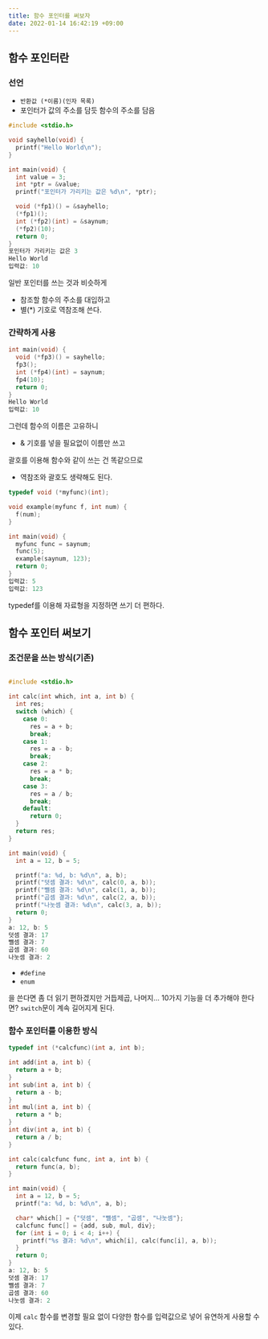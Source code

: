 ```yaml
---
title: 함수 포인터를 써보자
date: 2022-01-14 16:42:19 +09:00
---
```


## 함수 포인터란

### 선언

- `반환값 (*이름)(인자 목록)`
- 포인터가 값의 주소를 담듯 함수의 주소를 담음

```c
#include <stdio.h>

void sayhello(void) {
  printf("Hello World\n");
}

int main(void) {
  int value = 3;
  int *ptr = &value;
  printf("포인터가 가리키는 값은 %d\n", *ptr);

  void (*fp1)() = &sayhello;
  (*fp1)();
  int (*fp2)(int) = &saynum;
  (*fp2)(10);
  return 0;
}
포인터가 가리키는 값은 3
Hello World
입력값: 10
```

일반 포인터를 쓰는 것과 비슷하게

- 참조할 함수의 주소를 대입하고
- 별(\*) 기호로 역참조해 쓴다.

### 간략하게 사용

```c
int main(void) {
  void (*fp3)() = sayhello;
  fp3();
  int (*fp4)(int) = saynum;
  fp4(10);
  return 0;
}
Hello World
입력값: 10
```

그런데 함수의 이름은 고유하니

- & 기호를 넣을 필요없이 이름만 쓰고

괄호를 이용해 함수와 같이 쓰는 건 똑같으므로

- 역참조와 괄호도 생략해도 된다.

```c
typedef void (*myfunc)(int);

void example(myfunc f, int num) {
  f(num);
}

int main(void) {
  myfunc func = saynum;
  func(5);
  example(saynum, 123);
  return 0;
}
입력값: 5
입력값: 123
```

typedef를 이용해 자료형을 지정하면 쓰기 더 편하다.

## 함수 포인터 써보기

### 조건문을 쓰는 방식(기존)

```c

#include <stdio.h>

int calc(int which, int a, int b) {
  int res;
  switch (which) {
    case 0:
      res = a + b;
      break;
    case 1:
      res = a - b;
      break;
    case 2:
      res = a * b;
      break;
    case 3:
      res = a / b;
      break;
    default:
      return 0;
  }
  return res;
}

int main(void) {
  int a = 12, b = 5;

  printf("a: %d, b: %d\n", a, b);
  printf("덧셈 결과: %d\n", calc(0, a, b));
  printf("뺄셈 결과: %d\n", calc(1, a, b));
  printf("곱셈 결과: %d\n", calc(2, a, b));
  printf("나눗셈 결과: %d\n", calc(3, a, b));
  return 0;
}
a: 12, b: 5
덧셈 결과: 17
뺄셈 결과: 7
곱셈 결과: 60
나눗셈 결과: 2
```

- `#define`
- `enum`

을 쓴다면 좀 더 읽기 편하겠지만 거듭제곱, 나머지... 10가지 기능을 더 추가해야 한다면? `switch`문이 계속 길어지게 된다.

### 함수 포인터를 이용한 방식

```c
typedef int (*calcfunc)(int a, int b);

int add(int a, int b) {
  return a + b;
}
int sub(int a, int b) {
  return a - b;
}
int mul(int a, int b) {
  return a * b;
}
int div(int a, int b) {
  return a / b;
}

int calc(calcfunc func, int a, int b) {
  return func(a, b);
}

int main(void) {
  int a = 12, b = 5;
  printf("a: %d, b: %d\n", a, b);

  char* which[] = {"덧셈", "뺄셈", "곱셈", "나눗셈"};
  calcfunc func[] = {add, sub, mul, div};
  for (int i = 0; i < 4; i++) {
    printf("%s 결과: %d\n", which[i], calc(func[i], a, b));
  }
  return 0;
}
a: 12, b: 5
덧셈 결과: 17
뺄셈 결과: 7
곱셈 결과: 60
나눗셈 결과: 2
```

이제 `calc` 함수를 변경할 필요 없이 다양한 함수를 입력값으로 넣어 유연하게 사용할 수 있다.